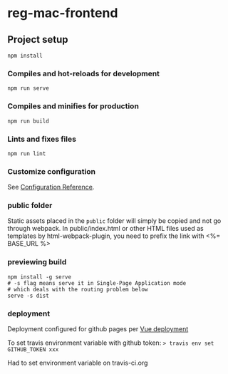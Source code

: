 # reg-mac-frontend

## Project setup
```
npm install
```

### Compiles and hot-reloads for development
```
npm run serve
```

### Compiles and minifies for production
```
npm run build
```

### Lints and fixes files
```
npm run lint
```

### Customize configuration
See [Configuration Reference](https://cli.vuejs.org/config/).

### public folder

Static assets placed in the `public` folder will simply be copied and not go through webpack.
In public/index.html or other HTML files used as templates by html-webpack-plugin, you need to prefix the link with <%= BASE_URL %>

### previewing build

```
npm install -g serve
# -s flag means serve it in Single-Page Application mode
# which deals with the routing problem below
serve -s dist
```

### deployment

Deployment configured for github pages per [Vue deployment](https://cli.vuejs.org/guide/deployment.html#github-pages)

To set travis environment variable with github token:
`> travis env set GITHUB_TOKEN xxx`

Had to set environment variable on travis-ci.org